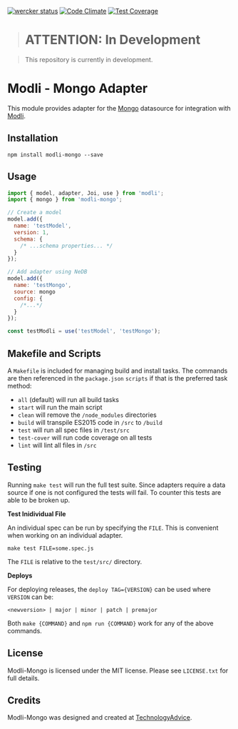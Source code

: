 [![wercker status](https://app.wercker.com/status/965720bdeb6427fcccf0323da755240b/s/master "wercker status")](https://app.wercker.com/project/bykey/965720bdeb6427fcccf0323da755240b)
[![Code Climate](https://codeclimate.com/github/node-modli/modli-mongo/badges/gpa.svg)](https://codeclimate.com/github/node-modli/modli-mongo)
[![Test Coverage](https://codeclimate.com/github/node-modli/modli-mongo/badges/coverage.svg)](https://codeclimate.com/github/node-modli/modli-mongo/coverage)

> # ATTENTION: In Development

> This repository is currently in development.

# Modli - Mongo Adapter

This module provides adapter for the [Mongo](https://www.mongodb.com)
datasource for integration with [Modli](https://github.com/node-modli).

## Installation

```
npm install modli-mongo --save
```

## Usage

```javascript
import { model, adapter, Joi, use } from 'modli';
import { mongo } from 'modli-mongo';

// Create a model
model.add({
  name: 'testModel',
  version: 1,
  schema: {
    /* ...schema properties... */
  }
});

// Add adapter using NeDB
model.add({
  name: 'testMongo',
  source: mongo
  config: {
    /*...*/
  }
});

const testModli = use('testModel', 'testMongo');
```

## Makefile and Scripts

A `Makefile` is included for managing build and install tasks. The commands are
then referenced in the `package.json` `scripts` if that is the preferred
task method:

* `all` (default) will run all build tasks
* `start` will run the main script
* `clean` will remove the `/node_modules` directories
* `build` will transpile ES2015 code in `/src` to `/build`
* `test` will run all spec files in `/test/src`
* `test-cover` will run code coverage on all tests
* `lint` will lint all files in `/src`

## Testing

Running `make test` will run the full test suite. Since adapters require a data
source if one is not configured the tests will fail. To counter this tests are
able to be broken up.

**Test Inidividual File**

An individual spec can be run by specifying the `FILE`. This is convenient when
working on an individual adapter.

```
make test FILE=some.spec.js
```

The `FILE` is relative to the `test/src/` directory.

**Deploys**

For deploying releases, the `deploy TAG={VERSION}` can be used where `VERSION` can be:

```
<newversion> | major | minor | patch | premajor
```

Both `make {COMMAND}` and `npm run {COMMAND}` work for any of the above commands.

## License

Modli-Mongo is licensed under the MIT license. Please see `LICENSE.txt` for full details.

## Credits

Modli-Mongo was designed and created at [TechnologyAdvice](http://www.technologyadvice.com).